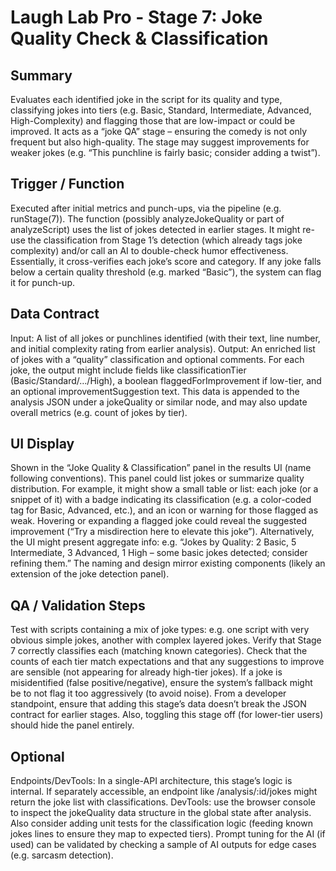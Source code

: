 # Laugh Lab Pro - Stage 7: Joke Quality Check & Classification

## Summary

Evaluates each identified joke in the script for its quality and type, classifying jokes into tiers (e.g. Basic, Standard, Intermediate, Advanced, High-Complexity) and flagging those that are low-impact or could be improved. It acts as a “joke QA” stage – ensuring the comedy is not only frequent but also high-quality. The stage may suggest improvements for weaker jokes (e.g. “This punchline is fairly basic; consider adding a twist”).

## Trigger / Function

Executed after initial metrics and punch-ups, via the pipeline (e.g. runStage(7)). The function (possibly analyzeJokeQuality or part of analyzeScript) uses the list of jokes detected in earlier stages. It might re-use the classification from Stage 1’s detection (which already tags joke complexity) and/or call an AI to double-check humor effectiveness. Essentially, it cross-verifies each joke’s score and category. If any joke falls below a certain quality threshold (e.g. marked “Basic”), the system can flag it for punch-up.

## Data Contract

Input: A list of all jokes or punchlines identified (with their text, line number, and initial complexity rating from earlier analysis). Output: An enriched list of jokes with a “quality” classification and optional comments. For each joke, the output might include fields like classificationTier (Basic/Standard/…/High), a boolean flaggedForImprovement if low-tier, and an optional improvementSuggestion text. This data is appended to the analysis JSON under a jokeQuality or similar node, and may also update overall metrics (e.g. count of jokes by tier).

## UI Display

Shown in the “Joke Quality & Classification” panel in the results UI (name following conventions). This panel could list jokes or summarize quality distribution. For example, it might show a small table or list: each joke (or a snippet of it) with a badge indicating its classification (e.g. a color-coded tag for Basic, Advanced, etc.), and an icon or warning for those flagged as weak. Hovering or expanding a flagged joke could reveal the suggested improvement (“Try a misdirection here to elevate this joke”). Alternatively, the UI might present aggregate info: e.g. “Jokes by Quality: 2 Basic, 5 Intermediate, 3 Advanced, 1 High – some basic jokes detected; consider refining them.” The naming and design mirror existing components (likely an extension of the joke detection panel).

## QA / Validation Steps

Test with scripts containing a mix of joke types: e.g. one script with very obvious simple jokes, another with complex layered jokes. Verify that Stage 7 correctly classifies each (matching known categories). Check that the counts of each tier match expectations and that any suggestions to improve are sensible (not appearing for already high-tier jokes). If a joke is misidentified (false positive/negative), ensure the system’s fallback might be to not flag it too aggressively (to avoid noise). From a developer standpoint, ensure that adding this stage’s data doesn’t break the JSON contract for earlier stages. Also, toggling this stage off (for lower-tier users) should hide the panel entirely.

## Optional

Endpoints/DevTools: In a single-API architecture, this stage’s logic is internal. If separately accessible, an endpoint like /analysis/:id/jokes might return the joke list with classifications. DevTools: use the browser console to inspect the jokeQuality data structure in the global state after analysis. Also consider adding unit tests for the classification logic (feeding known jokes lines to ensure they map to expected tiers). Prompt tuning for the AI (if used) can be validated by checking a sample of AI outputs for edge cases (e.g. sarcasm detection).

